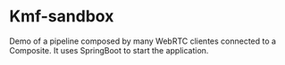 ﻿Kmf-sandbox
===============

Demo of a pipeline composed by many WebRTC clientes connected to a Composite. It uses SpringBoot to start the application.
